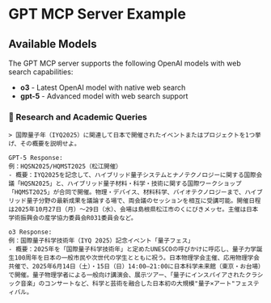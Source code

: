 # GPT MCP Server Example

## Available Models

The GPT MCP server supports the following OpenAI models with web search capabilities:

- **o3** - Latest OpenAI model with native web search
- **gpt-5** - Advanced model with web search support


### 🔬 Research and Academic Queries

```
> 国際量子年（IYQ2025）に関連して日本で開催されたイベントまたはプロジェクトを1つ挙げ、その概要を説明せよ。

GPT-5 Response:
例：HQSN2025/HQMST2025（松江開催）
- 概要：IYQ2025を記念して、ハイブリッド量子システムとナノテクノロジーに関する国際会議「HQSN2025」と、ハイブリッド量子材料・科学・技術に関する国際ワークショップ「HQMST2025」が合同で開催。物理・デバイス、材料科学、バイオテクノロジーまで、ハイブリッド量子分野の最新成果を議論する場で、両会議のセッションを相互に受講可能。開催日程は2025年10月27日（月）〜29日（水）、会場は島根県松江市のくにびきメッセ。主催は日本学術振興会の産学協力委員会R031委員会など。

o3 Response:
例：国際量子科学技術年（IYQ 2025）記念イベント「量子フェス」
- 概要：2025年を「国際量子科学技術年」と定めたUNESCOの呼びかけに呼応し、量子力学誕生100周年を日本の一般市民や次世代の学生とともに祝う。日本物理学会主催、応用物理学会共催で、2025年6月14日（土）・15日（日）14:00–21:00に日本科学未来館（東京・お台場）で開催。量子物理学者による一般向け講演会、展示ツアー、「量子にインスパイアされたクラシック音楽」のコンサートなど、科学と芸術を融合した日本初の大規模"量子×アート"フェスティバル。
```
